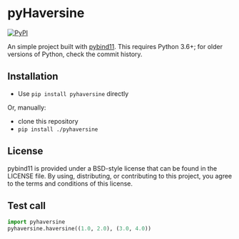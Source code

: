 pyHaversine
==============

[![PyPI](https://github.com/luk-f/pyhaversine/actions/workflows/pip.yml/badge.svg)](https://github.com/luk-f/pyhaversine/actions/workflows/pip.yml)

An simple project built with [pybind11](https://github.com/pybind/pybind11).
This requires Python 3.6+; for older versions of Python, check the commit
history.

Installation
------------

 - Use `pip install pyhaversine` directly

Or, manually:

 - clone this repository
 - `pip install ./pyhaversine`

License
-------

pybind11 is provided under a BSD-style license that can be found in the LICENSE
file. By using, distributing, or contributing to this project, you agree to the
terms and conditions of this license.

Test call
---------

```python
import pyhaversine
pyhaversine.haversine((1.0, 2.0), (3.0, 4.0))
```
